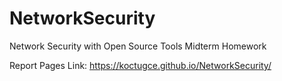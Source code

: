# NetworkSecurity
Network Security with Open Source Tools Midterm Homework

Report Pages Link: https://koctugce.github.io/NetworkSecurity/

